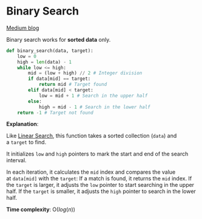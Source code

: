 # Binary Search

[Medium blog](https://medium.com/scriptserpent/understanding-algorithms-simple-search-vs-binary-search-in-python-a7dcbee89986)

Binary search works for **sorted data** only.

``` python
def binary_search(data, target):  
	low = 0  
	high = len(data) - 1  
	while low <= high:  
		mid = (low + high) // 2 # Integer division  
		if data[mid] == target:  
			return mid # Target found  
		elif data[mid] < target:  
			low = mid + 1 # Search in the upper half  
		else:  
			high = mid - 1 # Search in the lower half  
	return -1 # Target not found
```

**Explanation**:

Like [Linear Search](Linear%20Search.md), this function takes a sorted collection (`data`) and a `target` to find.

It initializes `low` and `high` pointers to mark the start and end of the search interval.

In each iteration, it calculates the `mid` index and compares the value at `data[mid]` with the `target`:
	If a match is found, it returns the `mid` index.
	If the `target` is larger, it adjusts the `low` pointer to start searching in the upper half.
	If the `target` is smaller, it adjusts the `high` pointer to search in the lower half.

**Time complexity**: O($log(n)$)